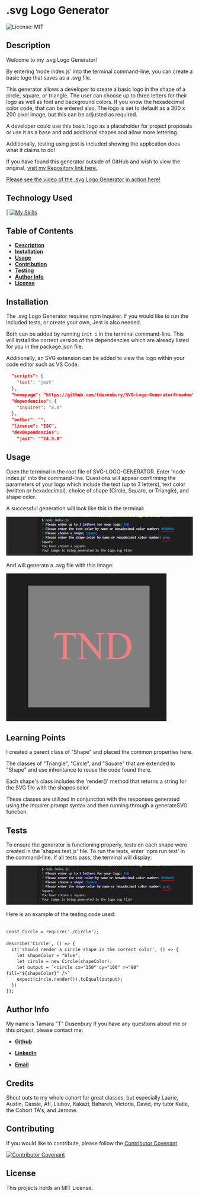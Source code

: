 # .svg Logo Generator

![License: MIT](https://img.shields.io/badge/License-MIT-yellow.svg)

## Description 

Welcome to my .svg Logo Generator! 

By entering 'node index.js' into the terminal command-line, you can create a basic logo that saves as a .svg file.

This generator allows a developer to create a basic logo in the shape of a circle, square, or triangle. 
The user can choose up to three letters for their logo as well as font and background colors. 
If you know the hexadecimal color code, that can be entered also. 
The logo is set to default as a 300 x 200 pixel image, but this can be adjusted as required.

A developer could use this basic logo as a placeholder for project proposals or use it as a base and add additional shapes and allow more lettering. 

Additionally, testing using jest is included showing the application does what it claims to do! 

If you have found this generator outside of GitHub and wish to view the original, [visit my Repository link here.](https://github.com/tdusenbury/SVG-Logo-Generator)

[Please see the video of the .svg Logo Generator in action here!]()
## Technology Used 

| [![My Skills](https://skillicons.dev/icons?i=js,nodejs,vscode,svg,github,jest&theme=light)](https://skillicons.dev) 

## Table of Contents

  - [**Description**](#description)
  - [**Installation**](#installation)
  - [**Usage**](#usage)
  - [**Contribution**](#contributing)
  - [**Testing**](#tests)
  - [**Author Info**](#author-info)
  - [**License**](#license)

## Installation

The .svg Logo Generator requires npm Inquirer. If you would like to run the included tests, or create your own, Jest is also needed.

Both can be added by running `init i` in the terminal command-line. This will install the correct version of the dependencies which are already listed for you in the package.json file.

Additionally, an SVG extension can be added to view the logo within your code editor such as VS Code.


```package.json
  "scripts": {
    "test": "jest"
  },
  "homepage": "https://github.com/tdusenbury/SVG-Logo-Generator#readme",
  "dependencies": {
    "inquirer": "8.0"
  },
  "author": "",
  "license": "ISC",
  "devDependencies": 
    "jest": "^24.9.0"
```
## Usage 

Open the terminal in the root file of SVG-LOGO-GENERATOR. Enter 'node index.js' into the command-line. Questions will appear confirming the parameters of your logo which include the text (up to 3 letters), text color (written or hexadecimal). choice of shape (Circle, Square, or Triangle), and shape color.

A successful generation will look like this in the terminal:

![alt text](./images/Screenshot%20Terminal.PNG)

And will generate a .svg file with this image:

![alt text](./images/Generated%20Logo.PNG)

## Learning Points 

I created a parent class of "Shape" and placed the common properties here. 

The classes of "Triangle", "Circle", and "Square" that are extended to "Shape" and use inheritance to reuse the code found there.

Each shape's class includes the 'render()' method that returns a string for the SVG file with the shapes color.

These classes are utilized in conjunction with the responses generated using the Inquirer prompt syntax and then running through a generateSVG function.


## Tests

To ensure the generator is functioning properly, tests on each shape were created in the 'shapes.test.js' file. To run the tests, enter 'npm run test' in the command-line. If all tests pass, the terminal will display:

![alt text](./images/Screenshot%20Terminal.PNG)

Here is an example of the testing code used:

```Jest

const Circle = require('./Circle');

describe('Circle', () => {
  it('should render a circle shape in the correct color', () => {
    let shapeColor = "blue";
    let circle = new Circle(shapeColor);
    let output = `<circle cx="150" cy="100" r="80" fill="${shapeColor}" />`
    expect(circle.render()).toEqual(output);
  })
});
```


## Author Info
My name is Tamara "T" Dusenbury
If you have any questions about me or this project, please contact me:
  
- [**Github**](https://github.com/tdusenbury)

- [**LinkedIn**](https://linkedin.com/in/tamara-dusenbury-02ab8591)

- [**Email**](mailto:tamara.dusenbury@gmail.com)


## Credits

Shout outs to my whole cohort for great classes, but especially Laurie, Austin, Cassie, Afi, Liubov, Kakazi, Bahareh, Victoria, David, my tutor Katie, the Cohort TA's, and Jerome.

## Contributing

If you would like to contribute, please follow the [Contributor Covenant](https://www.contributor-covenant.org/).

[![Contributor Covenant](https://img.shields.io/badge/Contributor%20Covenant-2.1-4baaaa.svg)](code_of_conduct.md)

## License

This projects holds an MIT License.